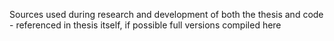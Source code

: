 Sources used during research and development of both the thesis and code - referenced in thesis itself, if possible full versions compiled here
